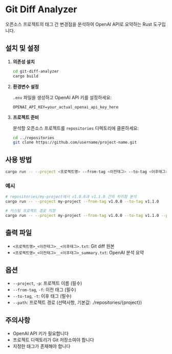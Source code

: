 # Git Diff Analyzer

오픈소스 프로젝트의 태그 간 변경점을 분석하여 OpenAI API로 요약하는 Rust 도구입니다.

## 설치 및 설정

1. **의존성 설치**
   ```bash
   cd git-diff-analyzer
   cargo build
   ```

2. **환경변수 설정**
   
   `.env` 파일을 생성하고 OpenAI API 키를 설정하세요:
   ```
   OPENAI_API_KEY=your_actual_openai_api_key_here
   ```

3. **프로젝트 준비**
   
   분석할 오픈소스 프로젝트를 `repositories` 디렉토리에 클론하세요:
   ```bash
   cd ../repositories
   git clone https://github.com/username/project-name.git
   ```

## 사용 방법

```bash
cargo run -- --project <프로젝트명> --from-tag <이전태그> --to-tag <이후태그>
```

### 예시

```bash
# repositories/my-project에서 v1.0.0과 v1.1.0 간의 차이점 분석
cargo run -- --project my-project --from-tag v1.0.0 --to-tag v1.1.0

# 커스텀 프로젝트 경로 지정
cargo run -- --project my-project --from-tag v1.0.0 --to-tag v1.1.0 --path /path/to/project
```

## 출력 파일

- `<프로젝트명>_<이전태그>__<이후태그>.txt`: Git diff 원본
- `<프로젝트명>_<이전태그>__<이후태그>_summary.txt`: OpenAI 분석 요약

## 옵션

- `--project`, `-p`: 프로젝트 이름 (필수)
- `--from-tag`, `-f`: 이전 태그 (필수)
- `--to-tag`, `-t`: 이후 태그 (필수)
- `--path`: 프로젝트 경로 (선택사항, 기본값: ./repositories/{project})

## 주의사항

- OpenAI API 키가 필요합니다
- 프로젝트 디렉토리가 Git 저장소여야 합니다
- 지정한 태그가 존재해야 합니다 